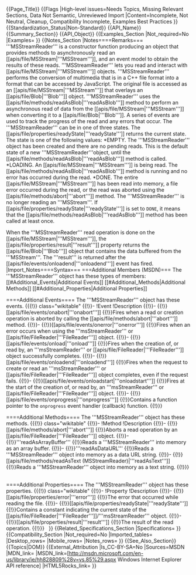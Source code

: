 {{Page_Title}}
{{Flags
|High-level issues=Needs Topics, Missing Relevant Sections, Data Not Semantic, Unreviewed Import
|Content=Incomplete, Not Neutral, Cleanup, Compatibility Incomplete, Examples Best Practices
}}
{{Standardization_Status|Non-Standard}}
{{API_Name}}
{{Summary_Section}}
{{API_Object}}
{{Examples_Section
|Not_required=No
|Examples=
}}
{{Notes_Section
|Notes====Remarks===
'''MSStreamReader''' is a constructor function producing an object that provides methods to asynchronously read an [[apis/file/MSStream|'''MSStream''']], and an event model to obtain the results of these reads.
'''MSStreamReader''' lets you read and interact with [[apis/file/MSStream|'''MSStream''']] objects.
'''MSStreamReader''' performs the conversion of  multimedia that is in a C++ file format into a format that can be accessed by JavaScript. The original file is accessed as an [[apis/file/MSStream|'''MSStream''']] that overlays an [[apis/file/Blob|'''Blob''']] object.
'''MSStreamReader''' uses the [[apis/file/methods/readAsBlob|'''readAsBlob''']] method to perform an asynchronous read of data from the [[apis/file/MSStream|'''MSStream''']] when converting it to a [[apis/file/Blob|'''Blob''']]. A series of events are used to track the progress of the read and any errors that occur.
The '''MSStreamReader''' can be in one of three states. The [[apis/file/properties/readyState|'''readyState''']] returns the current state. The state is one of the following values:
*EMPTY. The '''MSStreamReader''' object has been created and there are no pending reads. This is the default state of a new '''MSStreamReader'''object, until the [[apis/file/methods/readAsBlob|'''readAsBlob''']] method is called.
*LOADING. 
An [[apis/file/MSStream|'''MSStream''']] is being read. The [[apis/file/methods/readAsBlob|'''readAsBlob''']] method is running and no error has occurred during the read.
*DONE. The entire [[apis/file/MSStream|'''MSStream''']] has been read into memory, a file error occurred during the read, or the read was aborted using the [[apis/file/methods/abort|'''abort''']] method. The '''MSStreamReader''' is no longer reading an '''MSStream'''. If [[apis/file/properties/readyState|'''readyState''']] is set to <code>DONE</code>, it means that the [[apis/file/methods/readAsBlob|'''readAsBlob''']] method has been called at least once.

When the '''MSStreamReader''' read operation is done on the [[apis/file/MSStream|'''MSStream''']], the [[apis/file/properties/result|'''result''']] property returns the [[apis/file/Blob|'''Blob''']] object that contains the data buffered from the '''MSStream'''. The '''result''' is returned after the [[apis/file/events/onloadend|'''onloadend''']] event has fired.
|Import_Notes====Syntax===
===Additional Members (MSDN)===
The '''MSStreamReader''' object has these types of members:
[[#Additional_Events|Additional Events]]
[[#Additional_Methods|Additional Methods]]
[[#Additional_Properties|Additional Properties]]


====Additional Events====
The '''MSStreamReader''' object has these events.
{{{!}} class="wikitable"
{{!}}-
!Event
!Description
{{!}}-
{{!}}[[apis/file/events/onabort|'''onabort''']]
{{!}}Fires when a read or creation operation is aborted by calling the  [[apis/file/methods/abort|'''abort''']] method.
{{!}}-
{{!}}[[apis/file/events/onerror|'''onerror''']]
{{!}}Fires when an error occurs when using the '''msStreamReader''' or [[apis/file/FileReader|'''FileReader''']] object.
{{!}}-
{{!}}[[apis/file/events/onload|'''onload''']]
{{!}}Fires when the creation of, or read by, an '''msStreamReader''' or [[apis/file/FileReader|'''FileReader''']] object successfully completes.
{{!}}-
{{!}}[[apis/file/events/onloadend|'''onloadend''']]
{{!}}Fires when the request to create or read an '''msStreamReader''' or [[apis/file/FileReader|'''FileReader''']] object completes, even if the request fails.
{{!}}-
{{!}}[[apis/file/events/onloadstart|'''onloadstart''']]
{{!}}Fires at the start of  the creation of, or read by, an '''msStreamReader''' or [[apis/file/FileReader|'''FileReader''']] object.
{{!}}-
{{!}}[[apis/file/events/onprogress|'''onprogress''']]
{{!}}Contains a function pointer to the <code>onprogress</code> event handler (callback) function.
{{!}}}
 

====Additional Methods====
The '''MSStreamReader''' object has these methods.
{{{!}} class="wikitable"
{{!}}-
!Method
!Description
{{!}}-
{{!}}[[apis/file/methods/abort|'''abort''']]
{{!}}Aborts a read operation by an [[apis/file/FileReader|'''FileReader''']] object.
{{!}}-
{{!}}'''readAsArrayBuffer'''
{{!}}Reads a '''MSStreamReader''' into memory as an array buffer.
{{!}}-
{{!}}'''readAsDataURL'''
{{!}}Reads a '''MSStreamReader''' object into memory as a data URL string.
{{!}}-
{{!}}[[apis/file/methods/readAsText (MSStreamReader)|'''readAsText''']]
{{!}}Reads a '''MSStreamReader''' object into memory as a text string.
{{!}}}
 

====Additional Properties====
The '''MSStreamReader''' object has these properties.
{{{!}} class="wikitable"
{{!}}-
!Property
!Description
{{!}}-
{{!}}[[apis/file/properties/error|'''error''']]
{{!}}The error that occurred while reading the file.
{{!}}-
{{!}}[[apis/file/properties/readyState|'''readyState''']]
{{!}}Contains a constant indicating the current  state of the [[apis/file/FileReader|'''FileReader''']]/'''msStreamReader''' object.
{{!}}-
{{!}}[[apis/file/properties/result|'''result''']]
{{!}}The result of the read operation.
{{!}}}
 
}}
{{Related_Specifications_Section
|Specifications=
}}
{{Compatibility_Section
|Not_required=No
|Imported_tables=
|Desktop_rows=
|Mobile_rows=
|Notes_rows=
}}
{{See_Also_Section}}
{{Topics|DOM}}
{{External_Attribution
|Is_CC-BY-SA=No
|Sources=MSDN
|MDN_link=
|MSDN_link=[http://msdn.microsoft.com/en-us/library/ie/hh828809%28v=vs.85%29.aspx Windows Internet Explorer API reference]
|HTML5Rocks_link=
}}